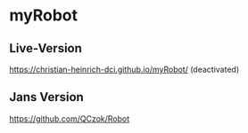 # myRobot

## Live-Version

https://christian-heinrich-dci.github.io/myRobot/ (deactivated)

## Jans Version

https://github.com/QCzok/Robot
